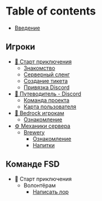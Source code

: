 # Table of contents

- [Введение](README.md)

## Игроки <a href="#players" id="players"></a>

- [👋 Старт приключения](players/start/README.md)
  - [Знакомство](players/start/index.md)
  - [Серверный сленг](players/start/slang.md)
  - [Создание тикета](players/start/sozdanie-tiketa.md)
  - [Привязка Discord](players/start/mc_linking-ds.md)
- [🧭 Путеводитель - Discord](players/guideline/discord/README.md)
  - [Команда проекта](players/guideline/discord/team.md)
  - [Карта пользователя](players/guideline/discord/userCard.md)
- [📱 Bedrock игрокам](players/bedrock/README.md)
  - [Ознакомление](players/bedrock/index.md)
- [⚙ Механики сервера](players/mechanics/READMY.md)
  - [Brewery](players/mechanics/brewery/READMY.md)
    - [Ознакомление](players/mechanics/brewery/index.md)
    - [Напитки](players/mechanics/brewery/drinks.md)

## Команде FSD <a href="#for-team" id="for-team"></a>

- 👋 Старт приключения
  - Волонтёрам
    - [Написать лор](for-team/start/volunteers/write-lore.md)
